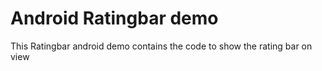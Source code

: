 # Android Ratingbar demo
This Ratingbar android demo contains the code to show the rating bar on view
